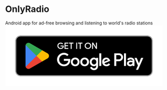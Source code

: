 # OnlyRadio
Android app for ad-free browsing and listening to world's radio stations
[![name](https://github.com/MrBzik/Privacy-policy/blob/main/google-play-badge.png)](https://play.google.com/store/apps/details?id=com.onlyradio.radioplayer)

